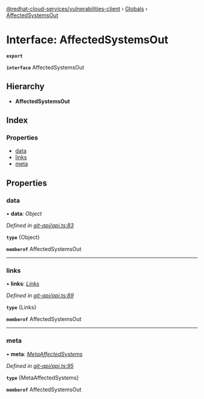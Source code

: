 [@redhat-cloud-services/vulnerabilities-client](../README.md) › [Globals](../globals.md) › [AffectedSystemsOut](affectedsystemsout.md)

# Interface: AffectedSystemsOut

**`export`** 

**`interface`** AffectedSystemsOut

## Hierarchy

* **AffectedSystemsOut**

## Index

### Properties

* [data](affectedsystemsout.md#data)
* [links](affectedsystemsout.md#links)
* [meta](affectedsystemsout.md#meta)

## Properties

###  data

• **data**: *Object*

*Defined in [git-api/api.ts:83](https://github.com/RedHatInsights/javascript-clients/blob/master/packages/vulnerabilities/git-api/api.ts#L83)*

**`type`** {Object}

**`memberof`** AffectedSystemsOut

___

###  links

• **links**: *[Links](links.md)*

*Defined in [git-api/api.ts:89](https://github.com/RedHatInsights/javascript-clients/blob/master/packages/vulnerabilities/git-api/api.ts#L89)*

**`type`** {Links}

**`memberof`** AffectedSystemsOut

___

###  meta

• **meta**: *[MetaAffectedSystems](metaaffectedsystems.md)*

*Defined in [git-api/api.ts:95](https://github.com/RedHatInsights/javascript-clients/blob/master/packages/vulnerabilities/git-api/api.ts#L95)*

**`type`** {MetaAffectedSystems}

**`memberof`** AffectedSystemsOut
